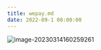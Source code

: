 ```yaml
---
title: wepay.md
date: 2022-09-1 08:00:00
---
```

![image-20230314160259261](https://gwzone.oss-cn-beijing.aliyuncs.com/typora-user-images/image-20230314160259261.png)